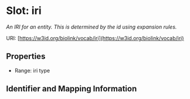 # Slot: iri
_An IRI for an entity. This is determined by the id using expansion rules._


URI: [https://w3id.org/biolink/vocab/iri](https://w3id.org/biolink/vocab/iri)



<!-- no inheritance hierarchy -->


## Properties

 * Range: iri type



## Identifier and Mapping Information






